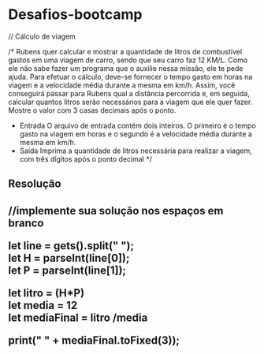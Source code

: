 # Desafios-bootcamp
// Cálculo de viagem

/* Rubens quer calcular e mostrar a quantidade de litros de combustível gastos
em uma viagem de carro, sendo que seu carro faz 12 KM/L. Como ele não sabe
fazer um programa que o auxilie nessa missão, ele te pede ajuda. Para efetuar
o cálculo, deve-se fornecer o tempo gasto em horas na viagem e a velocidade
média durante a mesma em km/h. Assim, você conseguirá passar para Rubens qual
a distância percorrida e, em seguida, calcular quantos litros serão necessários
para a viagem que ele quer fazer. Mostre o valor com 3 casas decimais após o
ponto.
- Entrada
O arquivo de entrada contém dois inteiros. O primeiro é o tempo gasto na
viagem em horas e o segundo é a velocidade média durante a mesma em km/h.
- Saída
Imprima a quantidade de litros necessária para realizar a viagem, com três
dígitos após o ponto decimal */ 

<h2> Resolução <h2>

//implemente sua solução nos espaços em branco

let line = gets().split(" "); <br>
let H = parseInt(line[0]);  <br>
let P = parseInt(line[1]); <br>




let litro = (H*P) <br>
let media = 12    <br>
let mediaFinal = litro /media <br>

print(" " + mediaFinal.toFixed(3)); <br>
